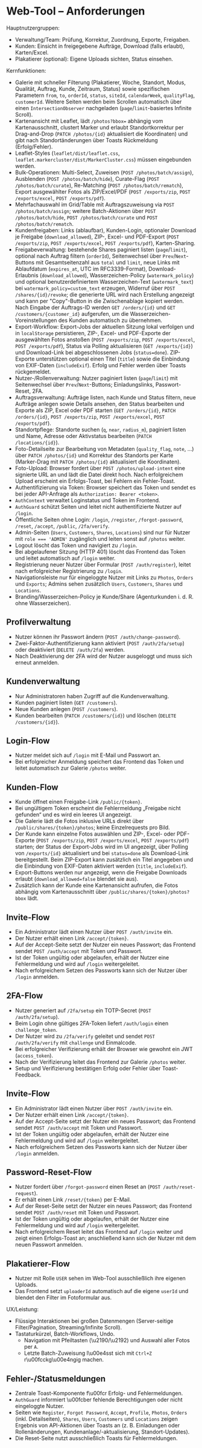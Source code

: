 # Web-Tool – Anforderungen

Hauptnutzergruppen:

- Verwaltung/Team: Prüfung, Korrektur, Zuordnung, Exporte, Freigaben.
- Kunden: Einsicht in freigegebene Aufträge, Download (falls erlaubt), Karten/Excel.
- Plakatierer (optional): Eigene Uploads sichten, Status einsehen.

Kernfunktionen:

- Galerie mit schneller Filterung (Plakatierer, Woche, Standort, Modus, Qualität, Auftrag, Kunde, Zeitraum, Status) sowie spezifischen Parametern `from`, `to`, `orderId`, `status`, `siteId`, `calendarWeek`, `qualityFlag`, `customerId`. Weitere Seiten werden beim Scrollen automatisch über einen `IntersectionObserver` nachgeladen (`page`/`limit`-basiertes Infinite Scroll).
- Kartenansicht mit Leaflet, lädt `/photos?bbox=` abhängig vom Kartenausschnitt,
  clustert Marker und erlaubt Standortkorrektur per Drag-and-Drop
  (`PATCH /photos/{id}` aktualisiert die Koordinaten) und gibt
  nach Standortänderungen über Toasts Rückmeldung (Erfolg/Fehler).
- Leaflet-Styles (`leaflet/dist/leaflet.css`, `leaflet.markercluster/dist/MarkerCluster.css`) müssen eingebunden werden.
- Bulk-Operationen: Multi-Select, Zuweisen (`POST /photos/batch/assign`), Ausblenden (`POST /photos/batch/hide`), Curate-Flag (`POST /photos/batch/curate`), Re-Matching (`POST /photos/batch/rematch`), Export ausgewählter Fotos als ZIP/Excel/PDF (`POST /exports/zip`, `POST /exports/excel`, `POST /exports/pdf`).
- Mehrfachauswahl im Grid/Table mit Auftragszuweisung via `POST /photos/batch/assign`; weitere Batch-Aktionen über `POST /photos/batch/hide`, `POST /photos/batch/curate` und `POST /photos/batch/rematch`.
- Kundenfreigaben: Links (ablaufbar), Kunden-Login, optionaler Download je Freigabe (`download_allowed`), ZIP-, Excel- und PDF-Export (`POST /exports/zip`, `POST /exports/excel`, `POST /exports/pdf`), Karten-Sharing.
- Freigabeverwaltung: bestehende Shares paginiert listen (`page`/`limit`), optional nach Auftrag filtern (`orderId`), Seitenwechsel über `Prev`/`Next`-Buttons mit Gesamtseitenzahl aus `total` und `limit`, neue Links mit Ablaufdatum (`expires_at`, UTC im RFC3339-Format), Download-Erlaubnis (`download_allowed`), Wasserzeichen-Policy (`watermark_policy`) und optional benutzerdefiniertem Wasserzeichen-Text (`watermark_text`) bei `watermark_policy=custom_text` erzeugen, Widerruf über `POST /shares/{id}/revoke`; die generierte URL wird nach Erstellung angezeigt und kann per "Copy"-Button in die Zwischenablage kopiert werden. Nach Eingabe der Auftrags-ID werden `GET /orders/{id}` und `GET /customers/{customer_id}` aufgerufen, um die Wasserzeichen-Voreinstellungen des Kunden automatisch zu übernehmen.
- Export-Workflow: Export-Jobs der aktuellen Sitzung lokal verfolgen und in `localStorage` persistieren, ZIP-, Excel- und PDF-Exporte der ausgewählten Fotos anstoßen (`POST /exports/zip`, `POST /exports/excel`, `POST /exports/pdf`), Status via Polling aktualisieren (`GET /exports/{id}`) und Download-Link bei abgeschlossenen Jobs (`status=done`). ZIP-Exporte unterstützen optional einen Titel (`title`) sowie die Einbindung von EXIF-Daten (`includeExif`). Erfolg und Fehler werden über Toasts rückgemeldet.
- Nutzer-/Rollenverwaltung: Nutzer paginiert listen (`page`/`limit`) mit Seitenwechsel über `Prev`/`Next`-Buttons; Einladungslinks, Passwort-Reset, 2FA.
- Auftragsverwaltung: Aufträge listen, nach Kunde und Status filtern, neue Aufträge anlegen sowie Details ansehen, den Status bearbeiten und Exporte als ZIP, Excel oder PDF starten (`GET /orders/{id}`, `PATCH /orders/{id}`, `POST /exports/zip`, `POST /exports/excel`, `POST /exports/pdf`).
- Standortpflege: Standorte suchen (`q`, `near`, `radius_m`), paginiert listen und Name, Adresse oder Aktivstatus bearbeiten (`PATCH /locations/{id}`).
- Foto-Detailseite zur Bearbeitung von Metadaten (`quality_flag`, `note`, ...)
  über `PATCH /photos/{id}` und Korrektur des Standorts per Karte
  (Marker-Drag mit `PATCH /photos/{id}` aktualisiert die Koordinaten).
- Foto-Upload: Browser fordert über `POST /photos/upload-intent` eine signierte URL an und lädt die Datei direkt hoch. Nach erfolgreichem Upload erscheint ein Erfolgs-Toast, bei Fehlern ein Fehler-Toast.
- Authentifizierung via Token: Browser speichert das Token und sendet es bei jeder API-Anfrage als `Authorization: Bearer <token>`.
- `AuthContext` verwaltet Loginstatus und Token im Frontend.
- `AuthGuard` schützt Seiten und leitet nicht authentifizierte Nutzer auf `/login`.
- Öffentliche Seiten ohne Login: `/login`, `/register`, `/forgot-password`, `/reset`, `/accept`, `/public`, `/2fa/verify`.
- Admin-Seiten (`Users`, `Customers`, `Shares`, `Locations`) sind nur für Nutzer mit `role === 'ADMIN'` zugänglich und leiten sonst auf `/photos` weiter.
- Logout löscht das Token und navigiert zu `/login`.
- Bei abgelaufener Sitzung (HTTP 401) löscht das Frontend das Token und leitet automatisch auf `/login` weiter.
- Registrierung neuer Nutzer über Formular (`POST /auth/register`), leitet nach erfolgreicher Registrierung zu `/login`.
- Navigationsleiste nur für eingeloggte Nutzer mit Links zu `Photos`, `Orders` und `Exports`; Admins sehen zusätzlich `Users`, `Customers`, `Shares` und `Locations`.
- Branding/Wasserzeichen-Policy je Kunde/Share (Agenturkunden i. d. R. ohne Wasserzeichen).

## Profilverwaltung

- Nutzer können ihr Passwort ändern (`POST /auth/change-password`).
- Zwei-Faktor-Authentifizierung kann aktiviert (`POST /auth/2fa/setup`) oder deaktiviert (`DELETE /auth/2fa`) werden.
- Nach Deaktivierung der 2FA wird der Nutzer ausgeloggt und muss sich erneut anmelden.

## Kundenverwaltung

- Nur Administratoren haben Zugriff auf die Kundenverwaltung.
- Kunden paginiert listen (`GET /customers`).
- Neue Kunden anlegen (`POST /customers`).
- Kunden bearbeiten (`PATCH /customers/{id}`) und löschen (`DELETE /customers/{id}`).

## Login-Flow

- Nutzer meldet sich auf `/login` mit E-Mail und Passwort an.
- Bei erfolgreicher Anmeldung speichert das Frontend das Token und leitet automatisch zur Galerie `/photos` weiter.

## Kunden-Flow

- Kunde öffnet einen Freigabe-Link `/public/{token}`.
- Bei ungültigem Token erscheint die Fehlermeldung „Freigabe nicht gefunden“ und es wird ein leeres UI angezeigt.
- Die Galerie lädt die Fotos inklusive URLs direkt über `/public/shares/{token}/photos`; keine Einzelrequests pro Bild.
- Der Kunde kann einzelne Fotos auswählen und ZIP-, Excel- oder PDF-Exporte (`POST /exports/zip`, `POST /exports/excel`, `POST /exports/pdf`) starten; der Status der Export-Jobs wird im UI angezeigt, über Polling von `/exports/{id}` aktualisiert und bei `status=done` als Download-Link bereitgestellt. Beim ZIP-Export kann zusätzlich ein Titel angegeben und die Einbindung von EXIF-Daten aktiviert werden (`title`, `includeExif`).
- Export-Buttons werden nur angezeigt, wenn die Freigabe Downloads erlaubt (`download_allowed=false` blendet sie aus).
- Zusätzlich kann der Kunde eine Kartenansicht aufrufen, die Fotos abhängig vom Kartenausschnitt über `/public/shares/{token}/photos?bbox` lädt.

## Invite-Flow

- Ein Administrator lädt einen Nutzer über `POST /auth/invite` ein.
- Der Nutzer erhält einen Link `/accept/{token}`.
- Auf der Accept-Seite setzt der Nutzer ein neues Passwort; das Frontend sendet `POST /auth/accept` mit Token und Passwort.
- Ist der Token ungültig oder abgelaufen, erhält der Nutzer eine Fehlermeldung und wird auf `/login` weitergeleitet.
- Nach erfolgreichem Setzen des Passworts kann sich der Nutzer über `/login` anmelden.

## 2FA-Flow

- Nutzer generiert auf `/2fa/setup` ein TOTP-Secret (`POST /auth/2fa/setup`).
- Beim Login ohne gültiges 2FA-Token liefert `/auth/login` einen `challenge_token`.
- Der Nutzer wird zu `/2fa/verify` geleitet und sendet `POST /auth/2fa/verify` mit `challenge` und Einmalcode.
- Bei erfolgreicher Verifizierung erhält der Browser wie gewohnt ein JWT (`access_token`).
- Nach der Verifizierung leitet das Frontend zur Galerie `/photos` weiter.
- Setup und Verifizierung bestätigen Erfolg oder Fehler über Toast-Feedback.

## Invite-Flow

- Ein Administrator lädt einen Nutzer über `POST /auth/invite` ein.
- Der Nutzer erhält einen Link `/accept/{token}`.
- Auf der Accept-Seite setzt der Nutzer ein neues Passwort; das Frontend sendet `POST /auth/accept` mit Token und Passwort.
- Ist der Token ungültig oder abgelaufen, erhält der Nutzer eine Fehlermeldung und wird auf `/login` weitergeleitet.
- Nach erfolgreichem Setzen des Passworts kann sich der Nutzer über `/login` anmelden.

## Password-Reset-Flow

- Nutzer fordert über `/forgot-password` einen Reset an (`POST /auth/reset-request`).
- Er erhält einen Link `/reset/{token}` per E-Mail.
- Auf der Reset-Seite setzt der Nutzer ein neues Passwort; das Frontend sendet `POST /auth/reset` mit Token und Passwort.
- Ist der Token ungültig oder abgelaufen, erhält der Nutzer eine Fehlermeldung und wird auf `/login` weitergeleitet.
- Nach erfolgreichem Reset leitet das Frontend auf `/login` weiter und zeigt einen Erfolgs-Toast an; anschließend kann sich der Nutzer mit dem neuen Passwort anmelden.

## Plakatierer-Flow

- Nutzer mit Rolle `USER` sehen im Web-Tool ausschließlich ihre eigenen Uploads.
- Das Frontend setzt `uploaderId` automatisch auf die eigene `userId` und blendet den Filter im Fotoformular aus.

UX/Leistung:

- Flüssige Interaktionen bei großen Datenmengen (Server-seitige Filter/Pagination, Streaming/Infinite Scroll).
- Tastaturkürzel, Batch-Workflows, Undo.
  - Navigation mit Pfeiltasten (\u2190/\u2192) und Auswahl aller Fotos per `A`.
  - Letzte Batch-Zuweisung l\u00e4sst sich mit `Ctrl+Z` r\u00fcckg\u00e4ngig machen.

## Fehler-/Statusmeldungen

- Zentrale Toast-Komponente f\u00fcr Erfolg- und Fehlermeldungen.
- `AuthGuard` informiert \u00fcber fehlende Berechtigungen oder nicht eingeloggte Nutzer.
- Seiten wie `Register`, `Forgot Password`, `Accept`, `Profile`, `Photos`, `Orders` (inkl. Detailseiten), `Shares`, `Users`, `Customers` und `Locations` zeigen Ergebnis von API-Aktionen über Toasts an (z. B. Einladungen oder Rollenänderungen, Kundenanlage/-aktualisierung, Standort-Updates).
- Die Reset-Seite nutzt ausschließlich Toasts für Fehlermeldungen.
